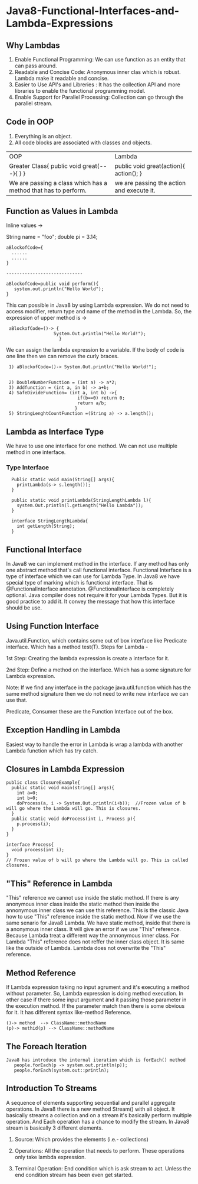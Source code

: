 # Java8-Functional-Interfaces-and-Lambda-Expressions

## Why Lambdas

  1) Enable Functional Programming: We can use function as an entity that can pass around.
  2) Readable and Concise Code: Anonymous inner clas which is robust. Lambda make it readable and concise.
  3) Easier to Use API's and Libreries : It has the collection API and more libraries to enable the functional programming          model.
  4) Enable Support for Parallel Processing: Collection can go through the parallel stream.
    
##  Code in OOP

  1) Everything is an object.
  2) All code blocks are associated with classes and objects.
  

<table>
   <tr>
      <td>
        OOP
      </td>     
      <td>
        Lambda
      </td>
   <tr>     
   <tr>
      <td>
          Greater Class{
          public void great(---){
          }
        }
      </td>     
      <td>
        public void great(action){
          action();
        }
      </td>
   <tr>
     <tr>
      <td>
         We are passing a class which has a method that has to perform.
      </td>     
      <td>
        we are passing the action and execute it.
      </td>
   <tr>
</table>

## Function as Values in Lambda

  Inline values -> 
  
  String name = "foo";
  double pi = 3.14;
  
    aBlockofCode={
      ......
      ......
    }

    -----------------------------
  
    aBlockofCode=public void perform(){
       system.out.println("Hello World");      
    }
  
  This can possible in Java8 by using Lambda expression. We do not need to access modifier, return type and name of the       method in the Lambda. So, the expression of upper method is ->
  
     aBlockofCode=()-> {
                      System.Out.println("Hello World!");
                        }
  We can assign the lambda expression to a variable. If the body of code is one line then we can remove the curly braces.
  
     1) aBlockofCode=()-> System.Out.println("Hello World!");
     
     
     2) DoubleNumberFunction = (int a) -> a*2;
     3) Addfunction = (int a, in b) -> a+b;
     4) SafeDivideFunction= (int a, int b) ->{
                               if(b==0) return 0;
                               return a/b;
                              }  
     5) StringLenghtCountFunction =(String a) -> a.length();
     
## Lambda as Interface Type 
   We have to use one interface for one method. We can not use multiple method in one interface.
   
   ### Type Interface
      
      Public static void main(String[] args){
        printLambda(s-> s.length());
      }
      
      public static void printLambda(StringLengthLambda l){
        system.Out.println(l.getLength("Hello Lambda"));
      }
      
      interface StringLengthLambda{
        int getLength(String);
      }

## Functional Interface
   In Java8 we can implement method in the interface. If any method has only one abstract method that's call functional        interface. Functional Interface is a type of interface which we can use for Lambda Type. In Java8 we have special type of    marking which is functional interface. That is @FunctionalInterface annotation. @FunctionalInterface is completely          optional. Java compiler does not require it for your Lambda Types. But it is good practice to add it. It convey the          message that how this interface should be use.

## Using Function Interface
   Java.util.Function, which contains some out of box interface like Predicate<T> interface. Which has a method test(T).
   Steps for Lambda -
  
   1st Step: Creating the lambda expression is create a interface for it. 
   
   2nd Step: Define a method on the interface. Which has a some signature for Lambda expression. 
   
   Note: If we find any interface in the package java.util.function which has the same method signature then we do not need    to write new interface we can use that.
   
   Predicate<T>, Consumer<T> these are the Function Interface out of the box.

## Exception Handling in Lambda
   Easiest way to handle the error in Lambda is wrap a lambda with another Lambda function which has try catch.
   
## Closures in Lambda Expression
   
    public class ClosureExample{
      public static void main(string[] args){
        int a=0;
        int b=0;
        doProcess(a, i -> System.Out.println(i+b));  //Frozen value of b will go where the Lambda will go. This is closures.
      }
      public static void doProcess(int i, Process p){
        p.process(i);
      }
    }
    
    interface Process{
      void process(int i);
    }
    // Frozen value of b will go where the Lambda will go. This is called closures.
    
## "This" Reference in Lambda
   "This" reference we cannot use inside the static method. If there is any anonymous inner class inside the static method       then inside the annonymous inner class we can use this reference. This is the classic Java how to use "This" reference       inside the static method. Now if we use the same senario for Java8 Lambda. We have static method, inside that there is a     anonymous inner class. It will give an error if we use "This" reference. Because Lambda treat a different way the           annonymous inner class. For Lambda "This" reference does not reffer the inner class object. It is same like the outside     of Lambda. Lambda does not overwrite the "This" reference.

## Method Reference
   If Lambda expression taking no input agrument and it's executing a method without parameter. So, Lambda expression is        doing method execution. In other case if there some input argument and it passing those parameter in the execution          method. If the parameter match then there is some obvious for it. It has different syntax like-method Reference.
   
    ()-> method  --> ClassName::methodName
    (p)-> methid(p) --> ClassName::methodName

## The Foreach Iteration
   
    Java8 has introduce the internal iteration which is forEach() method
       people.forEach(p -> system.out.println(p));
       people.forEach(system.out::println);

## Introduction To Streams

  A sequence of elements supporting sequential and parallel aggregate operations. In Java8 there is a new method Stream()     with all object. It basically streams a collection and on a stream it's basically perform multiple operation. And Each       operation has a chance to modify the stream. In Java8 stream is basically 3 different elements.
  
  1) Source: Which provides the elements (i.e.- collections)
  
  2) Operations: All the operation that needs to perform. These operations only take lambda expression.
  
  3) Terminal Operation: End condition which is ask stream to act. Unless the end condition stream has been even get              started.
